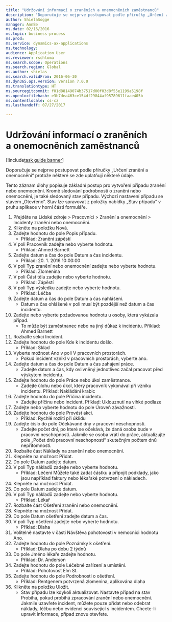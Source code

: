 ```yaml
--- 
title: "Udržování informací o zraněních a onemocněních zaměstnanců"
description: "Doporučuje se nejprve postupovat podle příručky „Určení zranění a onemocnění“ protože některé se zde uplatňují některé údaje."
author: ShielaSogge
manager: AnnBe
ms.date: 02/16/2016
ms.topic: business-process
ms.prod: 
ms.service: dynamics-ax-applications
ms.technology: 
audience: Application User
ms.reviewer: rschloma
ms.search.scope: Operations
ms.search.region: Global
ms.author: shielas
ms.search.validFrom: 2016-06-30
ms.dyn365.ops.version: Version 7.0.0
ms.translationtype: HT
ms.sourcegitcommit: f01d88149074b37517d00f03d8f55e1199a5198f
ms.openlocfilehash: e3b7dea463ce154df29844af95789611faae405b
ms.contentlocale: cs-cz
ms.lasthandoff: 07/27/2017

---
```

# <a name="maintain-employee-injury-and-illness-information"></a>Udržování informací o zraněních a onemocněních zaměstnanců

[!include[task guide banner](../../includes/task-guide-banner.md)]

Doporučuje se nejprve postupovat podle příručky „Určení zranění a onemocnění“ protože některé se zde uplatňují některé údaje. 



Tento záznam úlohy popisuje základní postup pro vytvoření případu zranění nebo onemocnění. Kromě sledování podrobností o zranění nebo onemocnění, je také sledovaný stav případu.  Výchozí nastavení případu se stavem „Otevřeno“.  Stav lze spravovat z položky nabídky „Stav případu“ v pruhu aplikace v horní části formuláře.

1. Přejděte na Lidské zdroje > Pracovníci > Zranění a onemocnění > Incidenty zranění nebo onemocnění.
2. Klikněte na položku Nová.
3. Zadejte hodnotu do pole Popis případu.
    * Příklad: Zranění zápěstí  
4. V poli Pracovník zadejte nebo vyberte hodnotu.
    * Příklad: Ahmed Barnett  
5. Zadejte datum a čas do pole Datum a čas incidentu.
    * Příklad: 20. 1. 2016 10:00:00  
6. V poli Typ zranění nebo onemocnění zadejte nebo vyberte hodnotu.
    * Příklad: Zlomenina  
7. V poli Část těla zadejte nebo vyberte hodnotu.
    * Příklad: Zápěstí  
8. V poli Typ výsledku zadejte nebo vyberte hodnotu.
    * Příklad: Léčba  
9. Zadejte datum a čas do pole Datum a čas nahlášení.
    * Datum a čas ohlášené v poli musí být pozdější než datum a čas incidentu.  
10. Zadejte nebo vyberte požadovanou hodnotu u osoby, která vykázala případ.
    * To může být zaměstnanec nebo na jiný důkaz k incidentu.  Příklad: Ahmed Barnett  
11. Rozbalte sekci Incident.
12. Zadejte hodnotu do pole Kde k incidentu došlo.
    * Příklad: Sklad  
13. Vyberte možnost Ano v poli V pracovních prostorách.
    * Pokud incident vznikl v pracovních prostorách, vyberte ano.  
14. Zadejte datum a čas do pole Datum a čas zahájení práce.
    * Zadejte datum a čas, kdy ovlivněný jednotlivec začal pracovat před výskytem incidentu.  
15. Zadejte hodnotu do pole Práce nebo úkol zaměstnance.
    * Zadejte úlohu nebo úkol, který pracovník vykonával při vzniku incidentu.  Příklad: Nakládání krabic  
16. Zadejte hodnotu do pole Příčina incidentu.
    * Zadejte příčinu nebo incident.  Příklad: Uklouznutí na vlhké podlaze  
17. Zadejte nebo vyberte hodnotu do pole Úroveň závažnosti.
18. Zadejte hodnotu do pole Provést akci.
    * Příklad: Rychlé rozlití při úklidu  
19. Zadejte číslo do pole Očekávané dny v pracovní neschopnosti.
    * Zadejte počet dní, po které se očekává, že daná osoba bude v pracovní neschopnosti.  Jakmile se osoba vrátí do práce, aktualizujte pole „Počet dnů pracovní neschopnosti“ skutečným počtem dnů nepřítomnosti.  
20. Rozbalte část Náklady na zranění nebo onemocnění.
21. Klepněte na možnost Přidat.
22. Do pole Datum zadejte datum.
23. V poli Typ nákladů zadejte nebo vyberte hodnotu.
    * Příklad:  Léčení   Můžete také zadat částku a připojit podklady, jako jsou například faktury nebo lékařské potvrzení o nákladech.  
24. Klepněte na možnost Přidat.
25. Do pole Datum zadejte datum.
26. V poli Typ nákladů zadejte nebo vyberte hodnotu.
    * Příklad: Lékař  
27. Rozbalte část Ošetření zranění nebo onemocnění.
28. Klepněte na možnost Přidat.
29. Do pole Datum ošetření zadejte datum a čas.
30. V poli Typ ošetření zadejte nebo vyberte hodnotu.
    * Příklad: Dlaha  
31. Volitelně nastavte v části Návštěva pohotovosti v nemocnici hodnotu Ano.
32. Zadejte hodnotu do pole Poznámky k ošetření.
    * Příklad: Dlaha po dobu 2 týdnů  
33. Do pole Jméno lékaře zadejte hodnotu.
    * Příklad: Dr. Anderson  
34. Zadejte hodnotu do pole Léčebné zařízení a umístění.
    * Příklad: Pohotovost Elm St.   
35. Zadejte hodnotu do pole Podrobnosti o ošetření.
    * Příklad: Rentgenem potvrzená zlomenina, aplikována dlaha  
36. Klikněte na položku Uložit.
    * Stav případu lze kdykoli aktualizovat.  Nastavte případ na stav Probíhá, pokud probíhá zpracování zranění nebo onemocnění.  Jakmile uzavřete incident, můžete pouze přidat nebo odebrat náklady, léčbu nebo evidenci související s incidentem.  Chcete-li upravit informace, případ znovu otevřete.  


